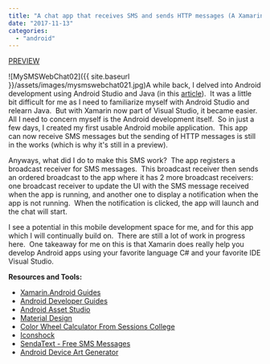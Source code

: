 ```yaml
---
title: "A chat app that receives SMS and sends HTTP messages (A Xamarin Android App Preview)"
date: "2017-11-13"
categories: 
  - "android"
---
```


[PREVIEW](http://rodansotto.com/projects/mysmswebchatpreview.html)

![MySMSWebChat02]({{ site.baseurl }}/assets/images/mysmswebchat021.jpg)A while back, I delved into Android development using Android Studio and Java (in this [article](https://rodansotto.wordpress.com/2014/03/18/android-development-main-method-application-lifecycle-and-event-handling/)).  It was a little bit difficult for me as I need to familiarize myself with Android Studio and relearn Java.  But with Xamarin now part of Visual Studio, it became easier.  All I need to concern myself is the Android development itself.  So in just a few days, I created my first usable Android mobile application.  This app can now receive SMS messages but the sending of HTTP messages is still in the works (which is why it's still in a preview).

Anyways, what did I do to make this SMS work?  The app registers a broadcast receiver for SMS messages.  This broadcast receiver then sends an ordered broadcast to the app where it has 2 more broadcast receivers: one broadcast receiver to update the UI with the SMS message received when the app is running, and another one to display a notification when the app is not running.  When the notification is clicked, the app will launch and the chat will start.

I see a potential in this mobile development space for me, and for this app which I will continually build on.  There are still a lot of work in progress here.  One takeaway for me on this is that Xamarin does really help you develop Android apps using your favorite language C# and your favorite IDE Visual Studio.

**Resources and Tools:**

- [Xamarin.Android Guides](https://developer.xamarin.com/guides/android/)
- [Android Developer Guides](https://developer.android.com/develop/index.html)
- [Android Asset Studio](https://romannurik.github.io/AndroidAssetStudio/index.html)
- [Material Design](https://material.io/)
- [Color Wheel Calculator From Sessions College](https://www.sessions.edu/color-calculator/)
- [Iconshock](https://www.iconshock.com/)
- [SendaText - Free SMS Messages](https://www.sendatext.co/Canada)
- [Android Device Art Generator](https://developer.android.com/distribute/marketing-tools/device-art-generator.html)
